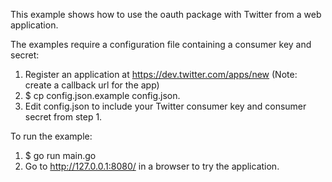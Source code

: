 This example shows how to use the oauth package with Twitter from a web application.

The examples require a configuration file containing a consumer key and secret:

1. Register an application at https://dev.twitter.com/apps/new (Note: create a callback url for the app)
2. $ cp config.json.example config.json.
3. Edit config.json to include your Twitter consumer key and consumer secret from step 1.

To run the example:

1. $ go run main.go
2. Go to http://127.0.0.1:8080/ in a browser to try the application.
